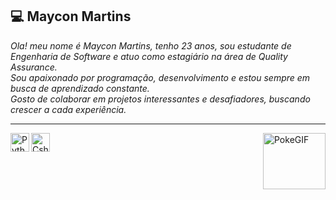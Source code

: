 ## 💻 Maycon Martins

*Ola! meu nome é Maycon Martins, tenho 23 anos, sou estudante de Engenharia de Software e atuo como estagiário na área de Quality Assurance.  
Sou apaixonado por programação, desenvolvimento e estou sempre em busca de aprendizado constante.  
Gosto de colaborar em projetos interessantes e desafiadores, buscando crescer a cada experiência.*

---
<div>
  <img align="left" alt="Python" height="30" width="30" src="https://cdn.jsdelivr.net/gh/devicons/devicon@latest/icons/python/python-original.svg" />
  <img align="left" alt="Csharp" height="30" width="30" src="https://cdn.jsdelivr.net/gh/devicons/devicon@latest/icons/csharp/csharp-original.svg" />
</div>
<div>
 <img align="right" alt="PokeGIF" height="90" width="100"
    src="https://media4.giphy.com/media/v1.Y2lkPTc5MGI3NjExbGRwcGFydnJqY2VidjRtYTNhNG9seW02Z2xwZ2FvZHR5NmVoMTRyaSZlcD12MV9pbnRlcm5hbF9naWZfYnlfaWQmY3Q9cw/9NO3yxexkKEzKfblSD/giphy.gif" />
</div>
